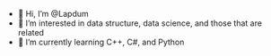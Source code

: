 - 👋 Hi, I’m @Lapdum
- 👀 I’m interested in data structure, data science, and those that are related
- 🌱 I’m currently learning C++, C#, and Python

<!---
Neokila/Neokila is a ✨ special ✨ repository because its `README.md` (this file) appears on your GitHub profile.
You can click the Preview link to take a look at your changes.
--->
